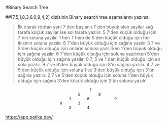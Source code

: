 #Binary Search Tree

##[7,5,1,8,3,6,0,9,4,2] dizisinin Binary search tree aşamalarını yazınız.

>İlk olarak rotttan yani 7 den başlanır.7 den büyük olan sayılar sağ tarafa küçük sayılar ise sol tarafa yazılır.
5 7'den küçük olduğu için 7'nin soluna yazılır.
1 hen 7 hem de 5'den küçük olduğu için her ikisinin soluna yazılır.
8 7'den büyük olduğu için sağına yazılır 
3 7 ve 5'den küçük olduğu için onların soluna yazılırken 1'den büyük olduğu için sağına yazılır.
6 7'den küçük olsuğu için soluna yazılırken 5'den büyük olduğu için sağına yazılır.
0 7, 5 ve 1'den küçük olduğu için en sola yazılır.
9 7 ve 8'den büyük olduğu için 8'in sağına yazılır.
4 7 ve 5'den küçük olduğu için soluna 1 ve 3'den büyük olduğu için 3'ün sağına yazılır.
2 7 ve 5'den küçük olduğu için soluna 1'den büyük olduğu için sağına 3'den küçük olduğu için 3'ün soluna yazılr

                                         7
                                    5        8   
                                1       6           9
                            0       3
                                2       4
https://app.patika.dev/
